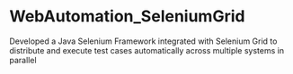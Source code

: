 # WebAutomation_SeleniumGrid
Developed a Java Selenium Framework integrated with Selenium Grid to distribute and execute test cases automatically across multiple systems in parallel
